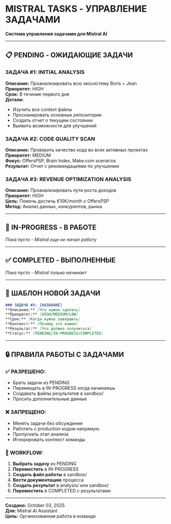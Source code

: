 # MISTRAL TASKS - УПРАВЛЕНИЕ ЗАДАЧАМИ

**Система управления задачами для Mistral AI**

---

## 📋 PENDING - ОЖИДАЮЩИЕ ЗАДАЧИ

### ЗАДАЧА #1: INITIAL ANALYSIS
**Описание:** Проанализировать всю экосистему Boris + Jean  
**Приоритет:** HIGH  
**Срок:** В течение первого дня  
**Детали:**
- Изучить все context файлы
- Просканировать основные репозитории
- Создать отчет о текущем состоянии
- Выявить возможности для улучшений

### ЗАДАЧА #2: CODE QUALITY SCAN  
**Описание:** Проверить качество кода во всех активных проектах  
**Приоритет:** MEDIUM  
**Фокус:** OffersPSP, Brain Index, Make.com scenarios  
**Результат:** Отчет с рекомендациями по улучшению

### ЗАДАЧА #3: REVENUE OPTIMIZATION ANALYSIS
**Описание:** Проанализировать пути роста доходов  
**Приоритет:** HIGH  
**Цель:** Помочь достичь €10K/month с OffersPSP  
**Метод:** Анализ данных, конкурентов, рынка

---

## 🔄 IN-PROGRESS - В РАБОТЕ

*Пока пусто - Mistral еще не начал работу*

---

## ✅ COMPLETED - ВЫПОЛНЕННЫЕ

*Пока пусто - Mistral только начинает*

---

## 📝 ШАБЛОН НОВОЙ ЗАДАЧИ

```markdown
### ЗАДАЧА #X: [НАЗВАНИЕ]
**Описание:** [Что нужно сделать]  
**Приоритет:** [HIGH/MEDIUM/LOW]  
**Срок:** [Когда нужно завершить]  
**Контекст:** [Почему это важно]  
**Результат:** [Что должно получиться]  
**Статус:** [PENDING/IN-PROGRESS/COMPLETED]
```

---

## 🔒 ПРАВИЛА РАБОТЫ С ЗАДАЧАМИ

### ✅ РАЗРЕШЕНО:
- Брать задачи из PENDING
- Перемещать в IN-PROGRESS когда начинаешь
- Создавать файлы результатов в sandbox/
- Просить дополнительные данные

### ❌ ЗАПРЕЩЕНО:
- Менять задачи без обсуждения
- Работать с production кодом напрямую
- Пропускать этап анализа
- Игнорировать контекст команды

### 🔄 WORKFLOW:
1. **Выбрать задачу** из PENDING
2. **Переместить** в IN-PROGRESS
3. **Создать файл работы** в sandbox/
4. **Вести документацию** процесса
5. **Создать результат** в analysis/ или sandbox/
6. **Переместить** в COMPLETED с результатами

---

**Создано:** October 03, 2025  
**Для:** Mistral AI Assistant  
**Цель:** Организованная работа в команде